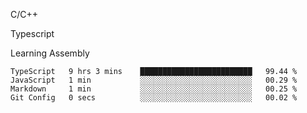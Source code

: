 <p>C/C++</p>
<p> Typescript</p>
<p>Learning Assembly</p>

<!--START_SECTION:waka-->

```text
TypeScript   9 hrs 3 mins    █████████████████████████   99.44 %
JavaScript   1 min           ░░░░░░░░░░░░░░░░░░░░░░░░░   00.29 %
Markdown     1 min           ░░░░░░░░░░░░░░░░░░░░░░░░░   00.25 %
Git Config   0 secs          ░░░░░░░░░░░░░░░░░░░░░░░░░   00.02 %
```

<!--END_SECTION:waka-->
